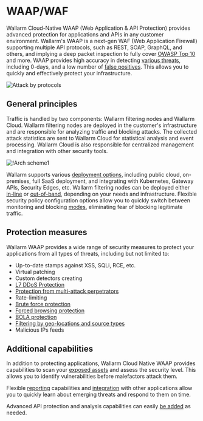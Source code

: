 # WAAP/WAF

Wallarm Cloud-Native WAAP (Web Application & API Protection) provides advanced protection for applications and APIs in any customer environment. Wallarm's WAAP is a next-gen WAF (Web Application Firewall) supporting multiple API protocols, such as REST, SOAP, GraphQL, and others, and implying a deep packet inspection to fully cover [OWASP Top 10](https://owasp.org/www-project-top-ten/) and more. WAAP provides high accuracy in detecting [various threats](../attacks-vulns-list.md), including 0-days, and a low number of [false positives](../about-wallarm/protecting-against-attacks.md#false-positives). This allows you to quickly and effectively protect your infrastructure.

![Attack by protocols](../images/user-guides/dashboard/api-protocols.png)

## General principles

Traffic is handled by two components: Wallarm filtering nodes and Wallarm Cloud. Wallarm filtering nodes are deployed in the customer's infrastructure and are responsible for analyzing traffic and blocking attacks. The collected attack statistics are sent to Wallarm Cloud for statistical analysis and event processing. Wallarm Cloud is also responsible for centralized management and integration with other security tools.

![!Arch scheme1](../images/about-wallarm-waf/overview/filtering-node-cloud.png)

Wallarm supports various [deployment options](../installation/supported-deployment-options.md), including public cloud, on-premises, full SaaS deployment, and integrating with Kubernetes, Gateway APIs, Security Edges, etc. Wallarm filtering nodes can be deployed either [in-line](../installation/inline/overview.md) or [out-of-band](../installation/oob/overview.md), depending on your needs and infrastructure. Flexible security policy configuration options allow you to quickly switch between monitoring and blocking [modes](../admin-en/configure-wallarm-mode.md), eliminating fear of blocking legitimate traffic.

## Protection measures

Wallarm WAAP provides a wide range of security measures to protect your applications from all types of threats, including but not limited to:

* Up-to-date stamps against XSS, SQLi, RCE, etc. 
* Virtual patching
* Custom detectors creating
* [L7 DDoS Protection](../admin-en/configuration-guides/protecting-against-ddos.md)
* [Protection from multi-attack perpetrators](../admin-en/configuration-guides/protecting-with-thresholds.md)
* Rate-limiting
* [Brute force protection](../admin-en/configuration-guides/protecting-against-bruteforce.md)
* [Forced browsing protection](../admin-en/configuration-guides/protecting-against-forcedbrowsing.md)
* [BOLA protection](../admin-en/configuration-guides/protecting-against-bola-trigger.md)
* [Filtering by geo-locations and source types](../user-guides/ip-lists/overview.md)
* Malicious IPs feeds

## Additional capabilities

In addition to protecting applications, Wallarm Cloud Native WAAP provides capabilities to scan your [exposed assets](../user-guides/scanner.md) and assess the security level. This allows you to identify vulnerabilities before malefactors attack them.

Flexible [reporting](../user-guides/dashboards/owasp-api-top-ten.md) capabilities and [integration](../user-guides/settings/integrations/integrations-intro.md) with other applications allow you to quickly learn about emerging threats and respond to them on time.

Advanced API protection and analysis capabilities can easily [be added](../about-wallarm/subscription-plans.md) as needed.
